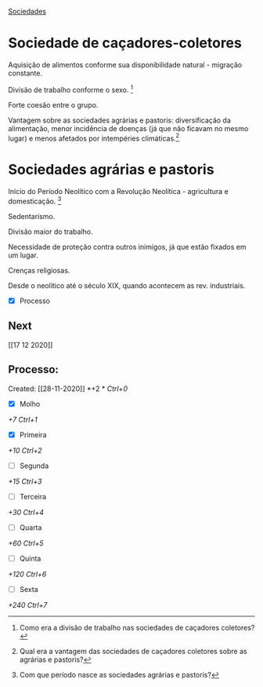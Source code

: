 [Sociedades](Sociedades.md)

# Sociedade de caçadores-coletores
Aquisição de alimentos conforme sua disponibilidade natural - migração constante.

Divisão de trabalho conforme o sexo. [^1]

[^1]: Como era a divisão de trabalho nas sociedades de caçadores coletores?

Forte coesão entre o grupo.

Vantagem sobre as sociedades agrárias e pastoris: diversificação da alimentação, menor incidência de doenças (já que não ficavam no mesmo lugar) e menos afetados por intempéries climáticas.[^2]

[^2]: Qual era a vantagem das sociedades de caçadores coletores sobre as agrárias e pastoris?

# Sociedades agrárias e pastoris
Início do Período Neolítico com a Revolução Neolítica - agricultura e domesticação. [^3]

[^3]: Com que período nasce as sociedades agrárias e pastoris?

Sedentarismo.

Divisão maior do trabalho.

Necessidade de proteção contra outros inimigos, já que estão fixados em um lugar.

Crenças religiosas.

Desde o neolítico até o século XIX, quando acontecem as rev. industriais.

- [x] Processo 

## Next
[[17 12 2020]]
## Processo:
Created: [[28-11-2020]]
*+2 *  *Ctrl+0*
- [x] Molho  

*+7*  *Ctrl+1*

- [x] Primeira 

*+10*  *Ctrl+2*

- [ ] Segunda

*+15*  *Ctrl+3*

- [ ] Terceira 

*+30*  *Ctrl+4*

- [ ] Quarta 

*+60*  *Ctrl+5*

- [ ] Quinta 

*+120*  *Ctrl+6*

- [ ] Sexta 

*+240*  *Ctrl+7*

